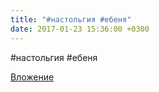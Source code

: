 ```yaml
---
title: "#настольгия #ебеня"
date: 2017-01-23 15:36:00 +0300
---
```


#настольгия #ебеня

[Вложение](https://vk.com/photo41076938_456239939)
